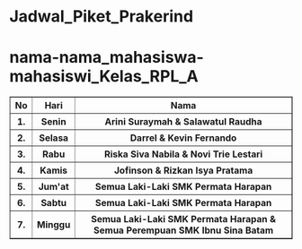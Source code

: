 # Jadwal_Piket_Prakerind
# nama-nama_mahasiswa-mahasiswi_Kelas_RPL_A
<!DOCTYPE html>
<html>
<head>
    
<title>Jadwal Piket Prakerind</title>
</head>
<body>
<table border="1">
<tr>
  <th>No</th>
  <th>Hari</th>
  <th>Nama</th>
</tr>
<tr>
  <th>1.</th>
  <th>Senin</th>
  <th>Arini Suraymah & Salawatul Raudha</th>
</tr>
<tr>
   <th>2.</th>
   <th>Selasa</th>
   <th>Darrel & Kevin Fernando</th>
</tr>
<tr>
   <th>3.</th>
   <th>Rabu</th>
   <th>Riska Siva Nabila & Novi Trie Lestari</th>
</tr>
<tr>
   <th>4.</th>
   <th>Kamis</th>
   <th>Jofinson & Rizkan Isya Pratama</th>
</tr>
<tr>
   <th>5.</th>
   <th>Jum'at</th>
   <th>Semua Laki-Laki SMK Permata Harapan</th>
</tr>
<tr>
   <th>6.</th>
   <th>Sabtu</th>
   <th>Semua Laki-Laki SMK Permata Harapan</th>
</tr>
<tr>
   <th>7.</th>
   <th>Minggu</th>
   <th>Semua Laki-Laki SMK Permata Harapan & Semua Perempuan SMK Ibnu Sina Batam</th>
</tr>
   
</html>

